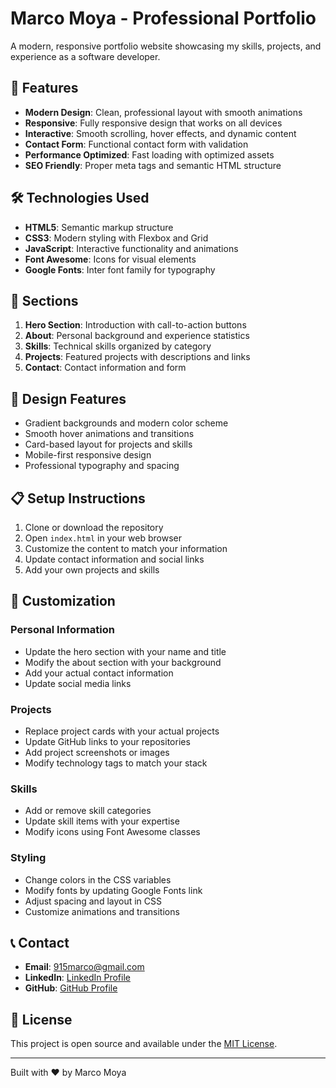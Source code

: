 # Marco Moya - Professional Portfolio

A modern, responsive portfolio website showcasing my skills, projects, and experience as a software developer.

## 🚀 Features

- **Modern Design**: Clean, professional layout with smooth animations
- **Responsive**: Fully responsive design that works on all devices
- **Interactive**: Smooth scrolling, hover effects, and dynamic content
- **Contact Form**: Functional contact form with validation
- **Performance Optimized**: Fast loading with optimized assets
- **SEO Friendly**: Proper meta tags and semantic HTML structure

## 🛠️ Technologies Used

- **HTML5**: Semantic markup structure
- **CSS3**: Modern styling with Flexbox and Grid
- **JavaScript**: Interactive functionality and animations
- **Font Awesome**: Icons for visual elements
- **Google Fonts**: Inter font family for typography

## 📱 Sections

1. **Hero Section**: Introduction with call-to-action buttons
2. **About**: Personal background and experience statistics
3. **Skills**: Technical skills organized by category
4. **Projects**: Featured projects with descriptions and links
5. **Contact**: Contact information and form

## 🎨 Design Features

- Gradient backgrounds and modern color scheme
- Smooth hover animations and transitions
- Card-based layout for projects and skills
- Mobile-first responsive design
- Professional typography and spacing

## 📋 Setup Instructions

1. Clone or download the repository
2. Open `index.html` in your web browser
3. Customize the content to match your information
4. Update contact information and social links
5. Add your own projects and skills

## 🔧 Customization

### Personal Information
- Update the hero section with your name and title
- Modify the about section with your background
- Add your actual contact information
- Update social media links

### Projects
- Replace project cards with your actual projects
- Update GitHub links to your repositories
- Add project screenshots or images
- Modify technology tags to match your stack

### Skills
- Add or remove skill categories
- Update skill items with your expertise
- Modify icons using Font Awesome classes

### Styling
- Change colors in the CSS variables
- Modify fonts by updating Google Fonts link
- Adjust spacing and layout in CSS
- Customize animations and transitions

## 📞 Contact

- **Email**: 915marco@gmail.com
- **LinkedIn**: [LinkedIn Profile](https://linkedin.com/in/marcomoya)
- **GitHub**: [GitHub Profile](https://github.com/MarcoMoya1)

## 📄 License

This project is open source and available under the [MIT License](LICENSE).

---

Built with ❤️ by Marco Moya
